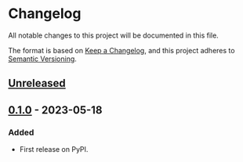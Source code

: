 # Changelog
All notable changes to this project will be documented in this file.

The format is based on [Keep a Changelog](https://keepachangelog.com/en/1.0.0/),
and this project adheres to [Semantic Versioning](https://semver.org/spec/v2.0.0.html).


## [Unreleased]

## [0.1.0] - 2023-05-18
### Added
- First release on PyPI.

[Unreleased]: https://github.com/materod-upv/vangare/compare/v0.1.0...HEAD
[0.1.0]: https://github.com/materod-upv/vangare/compare/releases/tag/v0.1.0
